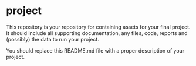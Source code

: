 # project

This repository is your repository for containing assets for your final project. It should include all supporting documentation, any files, code, reports and (possibly) the data to run your project.  

You should replace this README.md file with a proper description of your project.